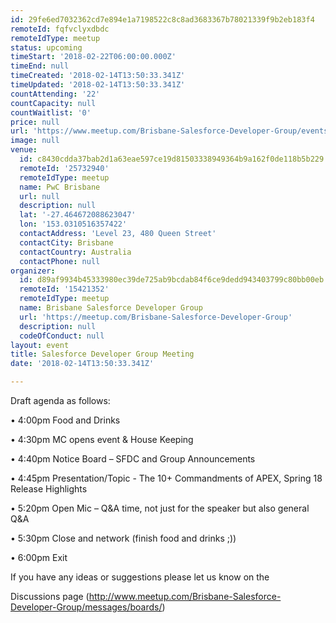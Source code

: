 ```yaml
---
id: 29fe6ed7032362cd7e894e1a7198522c8c8ad3683367b78021339f9b2eb183f4
remoteId: fqfvclyxdbdc
remoteIdType: meetup
status: upcoming
timeStart: '2018-02-22T06:00:00.000Z'
timeEnd: null
timeCreated: '2018-02-14T13:50:33.341Z'
timeUpdated: '2018-02-14T13:50:33.341Z'
countAttending: '22'
countCapacity: null
countWaitlist: '0'
price: null
url: 'https://www.meetup.com/Brisbane-Salesforce-Developer-Group/events/245821688/'
image: null
venue:
  id: c8430cdda37bab2d1a63eae597ce19d81503338949364b9a162f0de118b5b229
  remoteId: '25732940'
  remoteIdType: meetup
  name: PwC Brisbane
  url: null
  description: null
  lat: '-27.464672088623047'
  lon: '153.0310516357422'
  contactAddress: 'Level 23, 480 Queen Street'
  contactCity: Brisbane
  contactCountry: Australia
  contactPhone: null
organizer:
  id: d89af9934b45333980ec39de725ab9bcdab84f6ce9dedd943403799c80bb00eb
  remoteId: '15421352'
  remoteIdType: meetup
  name: Brisbane Salesforce Developer Group
  url: 'https://meetup.com/Brisbane-Salesforce-Developer-Group'
  description: null
  codeOfConduct: null
layout: event
title: Salesforce Developer Group Meeting
date: '2018-02-14T13:50:33.341Z'

---
```

<p>Draft agenda as follows:</p> <p>• 4:00pm Food and Drinks</p> <p>• 4:30pm MC opens event &amp; House Keeping</p> <p>• 4:40pm Notice Board – SFDC and Group Announcements</p> <p>• 4:45pm Presentation/Topic - The 10+ Commandments of APEX, Spring 18 Release Highlights</p> <p>• 5:20pm Open Mic – Q&amp;A time, not just for the speaker but also general Q&amp;A</p> <p>• 5:30pm Close and network (finish food and drinks ;))</p> <p>• 6:00pm Exit</p> <p>If you have any ideas or suggestions please let us know on the</p> <p>Discussions page (<a href="http://www.meetup.com/Brisbane-Salesforce-Developer-Group/messages/boards/" class="linkified">http://www.meetup.com/Brisbane-Salesforce-Developer-Group/messages/boards/</a>)</p>
